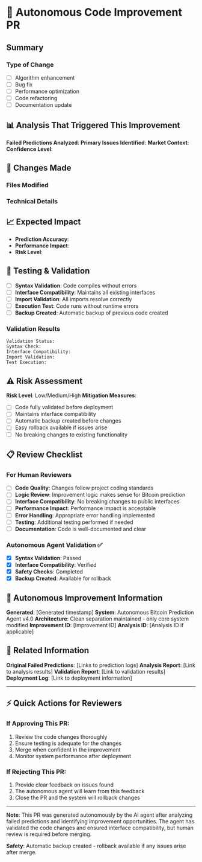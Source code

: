 # 🤖 Autonomous Code Improvement PR

## Summary
<!-- Brief description of the improvement made by the autonomous agent -->

### Type of Change
- [ ] Algorithm enhancement
- [ ] Bug fix
- [ ] Performance optimization
- [ ] Code refactoring
- [ ] Documentation update

## 📊 Analysis That Triggered This Improvement
<!-- Details about the failed predictions that led to this improvement -->

**Failed Predictions Analyzed**: 
**Primary Issues Identified**: 
**Market Context**: 
**Confidence Level**: 

## 🔧 Changes Made
<!-- Detailed description of code changes -->

### Files Modified
<!-- List of files changed and what was modified -->

### Technical Details
<!-- Technical explanation of the changes -->

## 📈 Expected Impact
<!-- Expected benefits and improvements -->

- **Prediction Accuracy**: 
- **Performance Impact**: 
- **Risk Level**: 

## 🧪 Testing & Validation
<!-- Testing performed by the autonomous agent -->

- [ ] **Syntax Validation**: Code compiles without errors
- [ ] **Interface Compatibility**: Maintains all existing interfaces
- [ ] **Import Validation**: All imports resolve correctly
- [ ] **Execution Test**: Code runs without runtime errors
- [ ] **Backup Created**: Automatic backup of previous code created

### Validation Results
```
Validation Status: 
Syntax Check: 
Interface Compatibility: 
Import Validation: 
Test Execution: 
```

## ⚠️ Risk Assessment

**Risk Level**: Low/Medium/High
**Mitigation Measures**:
- [ ] Code fully validated before deployment
- [ ] Maintains interface compatibility
- [ ] Automatic backup created before changes
- [ ] Easy rollback available if issues arise
- [ ] No breaking changes to existing functionality

## 📋 Review Checklist

### For Human Reviewers
- [ ] **Code Quality**: Changes follow project coding standards
- [ ] **Logic Review**: Improvement logic makes sense for Bitcoin prediction
- [ ] **Interface Compatibility**: No breaking changes to public interfaces
- [ ] **Performance Impact**: Performance impact is acceptable
- [ ] **Error Handling**: Appropriate error handling implemented
- [ ] **Testing**: Additional testing performed if needed
- [ ] **Documentation**: Code is well-documented and clear

### Autonomous Agent Validation ✅
- [x] **Syntax Validation**: Passed
- [x] **Interface Compatibility**: Verified
- [x] **Safety Checks**: Completed
- [x] **Backup Created**: Available for rollback

## 🤖 Autonomous Improvement Information

**Generated**: [Generated timestamp]
**System**: Autonomous Bitcoin Prediction Agent v4.0
**Architecture**: Clean separation maintained - only core system modified
**Improvement ID**: [Improvement ID]
**Analysis ID**: [Analysis ID if applicable]

## 🔗 Related Information

**Original Failed Predictions**: [Links to prediction logs]
**Analysis Report**: [Link to analysis results]
**Validation Report**: [Link to validation results]
**Deployment Log**: [Link to deployment information]

---

## ⚡ Quick Actions for Reviewers

### If Approving This PR:
1. Review the code changes thoroughly
2. Ensure testing is adequate for the changes
3. Merge when confident in the improvement
4. Monitor system performance after deployment

### If Rejecting This PR:
1. Provide clear feedback on issues found
2. The autonomous agent will learn from this feedback
3. Close the PR and the system will rollback changes

---

**Note**: This PR was generated autonomously by the AI agent after analyzing failed predictions and identifying improvement opportunities. The agent has validated the code changes and ensured interface compatibility, but human review is required before merging.

**Safety**: Automatic backup created - rollback available if any issues arise after merge. 